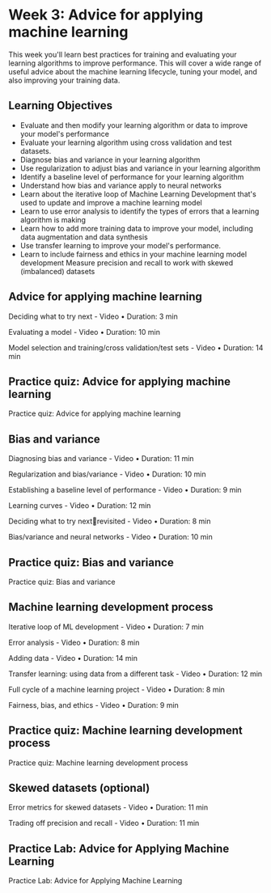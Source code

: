 # Week 3: Advice for applying machine learning

This week you'll learn best practices for training and evaluating your learning algorithms to improve performance. This will cover a wide range of useful advice about the machine learning lifecycle, tuning your model, and also improving your training data.

## Learning Objectives

* Evaluate and then modify your learning algorithm or data to improve your model's performance
* Evaluate your learning algorithm using cross validation and test datasets.
* Diagnose bias and variance in your learning algorithm
* Use regularization to adjust bias and variance in your learning algorithm
* Identify a baseline level of performance for your learning algorithm
* Understand how bias and variance apply to neural networks
* Learn about the iterative loop of Machine Learning Development that's used to update and improve a machine learning model
* Learn to use error analysis to identify the types of errors that a learning algorithm is making
* Learn how to add more training data to improve your model, including data augmentation and data synthesis
* Use transfer learning to improve your model's performance.
* Learn to include fairness and ethics in your machine learning model
 development
Measure precision and recall to work with skewed (imbalanced) datasets

## Advice for applying machine learning

Deciding what to try next - Video • Duration: 3 min

Evaluating a model - Video • Duration: 10 min

Model selection and training/cross validation/test sets - Video • Duration: 14 min

## Practice quiz: Advice for applying machine learning

Practice quiz: Advice for applying machine learning

## Bias and variance

Diagnosing bias and variance - Video • Duration: 11 min

Regularization and bias/variance - Video • Duration: 10 min

Establishing a baseline level of performance - Video • Duration: 9 min

Learning curves - Video • Duration: 12 min

Deciding what to try nextrevisited - Video • Duration: 8 min

Bias/variance and neural networks - Video • Duration: 10 min

## Practice quiz: Bias and variance

Practice quiz: Bias and variance

## Machine learning development process

Iterative loop of ML development - Video • Duration: 7 min

Error analysis - Video • Duration: 8 min

Adding data - Video • Duration: 14 min

Transfer learning: using data from a different task - Video • Duration: 12 min

Full cycle of a machine learning project - Video • Duration: 8 min

Fairness, bias, and ethics - Video • Duration: 9 min

## Practice quiz: Machine learning development process

Practice quiz: Machine learning development process

## Skewed datasets (optional)

Error metrics for skewed datasets - Video • Duration: 11 min

Trading off precision and recall - Video • Duration: 11 min

## Practice Lab: Advice for Applying Machine Learning

Practice Lab: Advice for Applying Machine Learning
